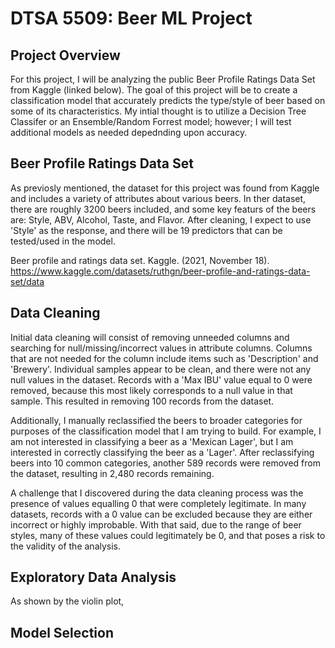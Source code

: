 # DTSA 5509: Beer ML Project

## Project Overview

For this project, I will be analyzing the public Beer Profile Ratings Data Set from Kaggle (linked below). The goal of this project will be to create a classification model that accurately predicts the type/style of beer based on  some of its characteristics. My intial thought is to utilize a Decision Tree Classifer or an Ensemble/Random Forrest model; however; I will test additional models as needed depednding upon accuracy.


## Beer Profile Ratings Data Set

As previosly mentioned, the dataset for this project was found from Kaggle and includes a variety of attributes about various beers. In ther dataset, there are roughly 3200 beers included, and some key featurs of the beers are: Style, ABV, Alcohol, Taste, and Flavor. After cleaning, I expect to use 'Style' as the response, and there will be 19 predictors that can be tested/used in the model.

Beer profile and ratings data set. Kaggle. (2021, November 18). https://www.kaggle.com/datasets/ruthgn/beer-profile-and-ratings-data-set/data

## Data Cleaning

Initial data cleaning will consist of removing unneeded columns and searching for null/missing/incorrect values in attribute columns. Columns that are not needed for the column include items such as 'Description' and 'Brewery'. Individual samples appear to be clean, and there were not any null values in the dataset. Records with a 'Max IBU' value equal to 0 were removed, because this most likely corresponds to a null value in that sample. This resulted in removing 100 records from the dataset.

Additionally, I manually reclassified the beers to broader categories for purposes of the classification model that I am trying to build. For example, I am not interested in classifying a beer as a 'Mexican Lager', but I am interested in correctly classifying the beer as a 'Lager'. After reclassifying beers into 10 common categories, another 589 records were removed from the dataset, resulting in 2,480 records remaining.

A challenge that I discovered during the data cleaning process was the presence of values equalling 0 that were completely legitimate. In many datasets, records with a 0 value can be excluded because they are either incorrect or highly improbable. With that said, due to the range of beer styles, many of these values could legitimately be 0, and that poses a risk to the validity of the analysis.

## Exploratory Data Analysis

As shown by the violin plot,

## Model Selection